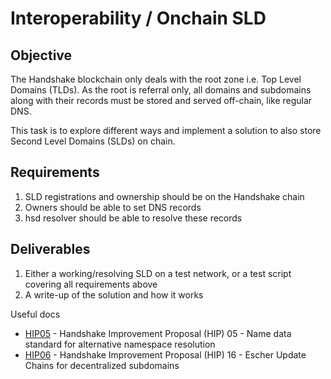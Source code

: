 # Interoperability / Onchain SLD

## Objective

The Handshake blockchain only deals with the root zone i.e. Top Level Domains (TLDs). As the root is referral only, all domains and subdomains along with their records must be stored and served off-chain, like regular DNS.

This task is to explore different ways and implement a solution to also store Second Level Domains (SLDs) on chain.

## Requirements

1. SLD registrations and ownership should be on the Handshake chain
2. Owners should be able to set DNS records
3. hsd resolver should be able to resolve these records

## Deliverables

1. Either a working/resolving SLD on a test network, or a test script covering all requirements above
2. A write-up of the solution and how it works



Useful docs

- [HIP05](https://github.com/handshake-org/HIPs/blob/master/HIP-0005.md) - Handshake Improvement Proposal (HIP) 05 - Name data standard for alternative namespace resolution
- [HIP06](https://github.com/handshake-org/HIPs/blob/master/HIP-0016.md) - Handshake Improvement Proposal (HIP) 16 - Escher Update Chains for decentralized subdomains